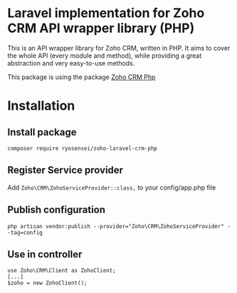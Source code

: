 # Laravel implementation for Zoho CRM API wrapper library (PHP)

This is an API wrapper library for Zoho CRM, written in PHP.
It aims to cover the whole API (every module and method), while providing a great abstraction and very easy-to-use methods.

This package is using the package [Zoho CRM Php](https://github.com/tristanjahier/zoho-crm-php)
# Installation

## Install package
```composer require ryosensei/zoho-laravel-crm-php```

## Register Service provider

Add `Zoho\CRM\ZohoServiceProvider::class,` to your config/app.php file 

## Publish configuration

`php artisan vendor:publish --provider="Zoho\CRM\ZohoServiceProvider" --tag=config`

## Use in controller

```
use Zoho\CRM\Client as ZohoClient;
[...]
$zoho = new ZohoClient();
```